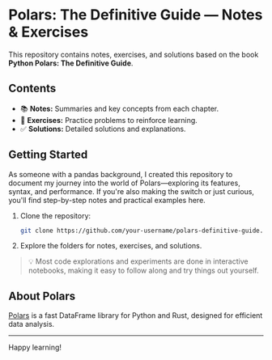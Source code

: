 # Polars: The Definitive Guide — Notes & Exercises

This repository contains notes, exercises, and solutions based on the book **Python Polars: The Definitive Guide**.

## Contents

- 📚 **Notes:** Summaries and key concepts from each chapter.
- 📝 **Exercises:** Practice problems to reinforce learning.
- ✅ **Solutions:** Detailed solutions and explanations.

## Getting Started

As someone with a pandas background, I created this repository to document my journey into the world of Polars—exploring its features, syntax, and performance. If you're also making the switch or just curious, you'll find step-by-step notes and practical examples here.

1. Clone the repository:
    ```bash
    git clone https://github.com/your-username/polars-definitive-guide.git
    ```
2. Explore the folders for notes, exercises, and solutions.

> 💡 Most code explorations and experiments are done in interactive notebooks, making it easy to follow along and try things out yourself.

## About Polars

[Polars](https://www.pola.rs/) is a fast DataFrame library for Python and Rust, designed for efficient data analysis.

---

Happy learning!